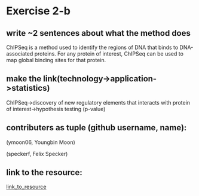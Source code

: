 # Exercise 2-b

## write ~2 sentences about what the method does

ChIPSeq is a method used to identify the regions of DNA that binds to DNA-associated proteins.
For any protein of interest, ChIPSeq can be used to map global binding sites for that protein.

## make the link(technology->application->statistics)


ChIPSeq->discovery of new regulatory elements that interacts with protein of interest->hypothesis testing (p-value)

## contributers as tuple (github username, name):

(ymoon06, Youngbin Moon)

(speckerf, Felix Specker)

## link to the resource:

[link_to_resource](https://science.sciencemag.org/content/316/5830/1497?hwshib2=authn%3A1600986291%3A20200923%253Afa68459e-7542-4c13-93df-c33860c13fe5%3A0%3A0%3A0%3AmHdLlj0oHezGysPSsB%2FBGg%3D%3D)
